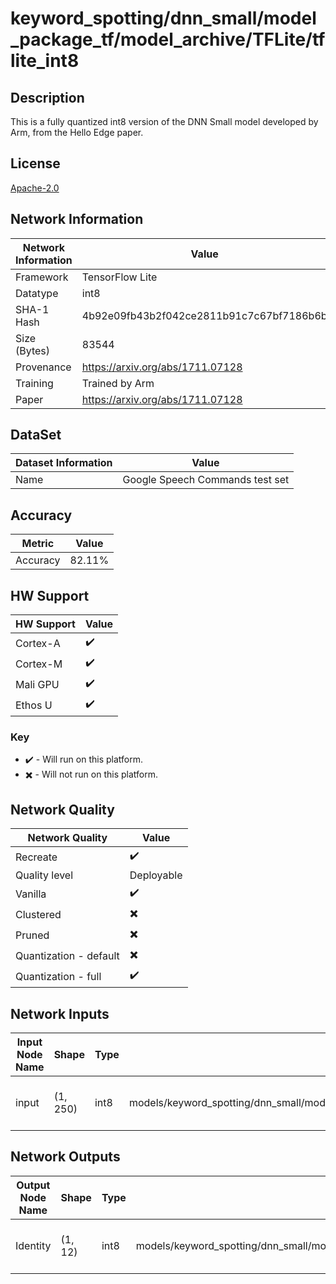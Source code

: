 # keyword_spotting/dnn_small/model_package_tf/model_archive/TFLite/tflite_int8

## Description
This is a fully quantized int8 version of the DNN Small model developed by Arm, from the Hello Edge paper.

## License
[Apache-2.0](https://spdx.org/licenses/Apache-2.0.html)

## Network Information
| Network Information | Value |
|---------------------|-------|
|  Framework          | TensorFlow Lite |
|  Datatype           | int8 |
|  SHA-1 Hash         | 4b92e09fb43b2f042ce2811b91c7c67bf7186b6b |
|  Size (Bytes)       | 83544 |
|  Provenance         | https://arxiv.org/abs/1711.07128 |
|  Training           | Trained by Arm |
|  Paper | https://arxiv.org/abs/1711.07128 |

## DataSet
| Dataset Information | Value |
|--------|-------|
| Name | Google Speech Commands test set |

## Accuracy

| Metric | Value |
|--------|-------|
| Accuracy | 82.11% |

## HW Support
| HW Support   | Value |
|--------------|-------|
| Cortex-A |:heavy_check_mark:          |
| Cortex-M |:heavy_check_mark:          |
| Mali GPU |:heavy_check_mark:          |
| Ethos U  |:heavy_check_mark:          |

### Key
* :heavy_check_mark: - Will run on this platform.
* :heavy_multiplication_x: - Will not run on this platform.

## Network Quality
| Network Quality         | Value |
|-------------------------|-------|
|  Recreate               | :heavy_check_mark:    |
|  Quality level          | Deployable    |
|  Vanilla                | :heavy_check_mark:    |
|  Clustered              | :heavy_multiplication_x:    |
|  Pruned                 | :heavy_multiplication_x:    |
|  Quantization - default | :heavy_multiplication_x:    |
|  Quantization - full    | :heavy_check_mark:    |

## Network Inputs
| Input Node Name | Shape | Type | Example Path | Example Type | Example Shape | Example Use Case |
|-----------------|-------|-------|--------------|-------|-------|-----------------|
| input | (1, 250) | int8 | models/keyword_spotting/dnn_small/model_package_tf/model_archive/TFLite/tflite_int8/testing_input/input | int8 | [1, 250] | The input is a processed MFCCs |

## Network Outputs
| Output Node Name | Shape | Type | Example Path | Example Type | Example Shape | Example Use Case |
|-----------------|-------|-------|--------------|-------|-------|-----------------|
| Identity | (1, 12) | int8 | models/keyword_spotting/dnn_small/model_package_tf/model_archive/TFLite/tflite_int8/testing_output/Identity | int8 | [1, 12] | The probability on 12 keywords |